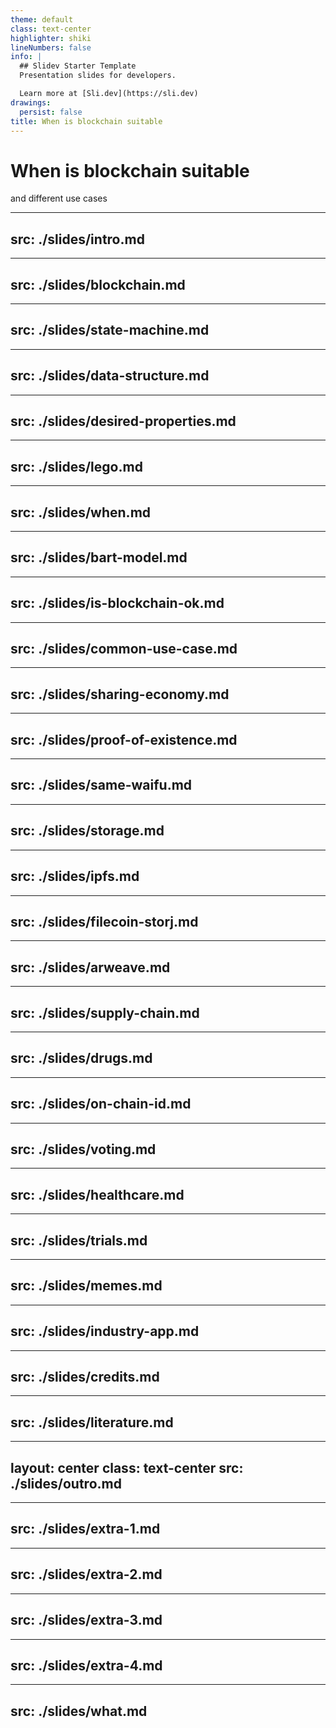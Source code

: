 ```yaml
---
theme: default
class: text-center
highlighter: shiki
lineNumbers: false
info: |
  ## Slidev Starter Template
  Presentation slides for developers.

  Learn more at [Sli.dev](https://sli.dev)
drawings:
  persist: false
title: When is blockchain suitable
---
```


# When is blockchain suitable


and different use cases


---
src: ./slides/intro.md
---

---
src: ./slides/blockchain.md
---

---
src: ./slides/state-machine.md
---

---
src: ./slides/data-structure.md
---

---
src: ./slides/desired-properties.md
---

---
src: ./slides/lego.md
---

---
src: ./slides/when.md
---

---
src: ./slides/bart-model.md
---

---
src: ./slides/is-blockchain-ok.md
---

---
src: ./slides/common-use-case.md
---

---
src: ./slides/sharing-economy.md
---

---
src: ./slides/proof-of-existence.md
---

---
src: ./slides/same-waifu.md
---

---
src: ./slides/storage.md
---

---
src: ./slides/ipfs.md
---

---
src: ./slides/filecoin-storj.md
---

---
src: ./slides/arweave.md
---

---
src: ./slides/supply-chain.md
---

---
src: ./slides/drugs.md
---

---
src: ./slides/on-chain-id.md
---

---
src: ./slides/voting.md
---

---
src: ./slides/healthcare.md
---

---
src: ./slides/trials.md
---

---
src: ./slides/memes.md
---

---
src: ./slides/industry-app.md
---

---
src: ./slides/credits.md
---


---
src: ./slides/literature.md
---

---
layout: center
class: text-center
src: ./slides/outro.md
---

---
src: ./slides/extra-1.md
---

---
src: ./slides/extra-2.md
---

---
src: ./slides/extra-3.md
---

---
src: ./slides/extra-4.md
---

---
src: ./slides/what.md
---